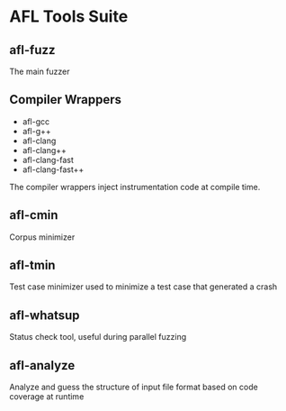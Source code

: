# AFL Tools Suite

## afl-fuzz

The main fuzzer

## Compiler Wrappers

* afl-gcc
* afl-g++
* afl-clang
* afl-clang++
* afl-clang-fast
* afl-clang-fast++

The compiler wrappers inject instrumentation code at compile time.

## afl-cmin

Corpus minimizer

## afl-tmin

Test case minimizer used to minimize a test case that generated a crash

## afl-whatsup

Status check tool, useful during parallel fuzzing

## afl-analyze

Analyze and guess the structure of input file format based on code coverage at runtime